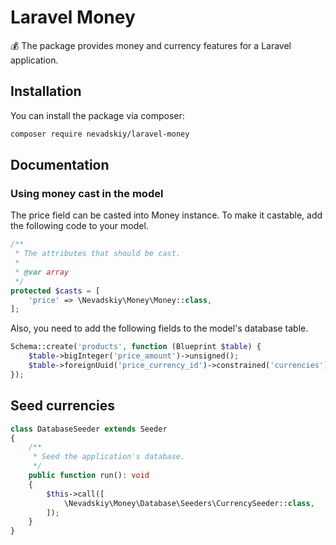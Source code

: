 # Laravel Money

💰 The package provides money and currency features for a Laravel application.

## Installation

You can install the package via composer:

```bash
composer require nevadskiy/laravel-money
```


## Documentation

### Using money cast in the model

The price field can be casted into Money instance. To make it castable, add the following code to your model.

```php
/**
 * The attributes that should be cast.
 *
 * @var array
 */
protected $casts = [
    'price' => \Nevadskiy\Money\Money::class,
];
``` 


Also, you need to add the following fields to the model's database table.

```php
Schema::create('products', function (Blueprint $table) {
    $table->bigInteger('price_amount')->unsigned();
    $table->foreignUuid('price_currency_id')->constrained('currencies');
});
```


## Seed currencies 

```php
class DatabaseSeeder extends Seeder
{
    /**
     * Seed the application's database.
     */
    public function run(): void
    {
        $this->call([
            \Nevadskiy\Money\Database\Seeders\CurrencySeeder::class,
        ]);
    }
}
```
